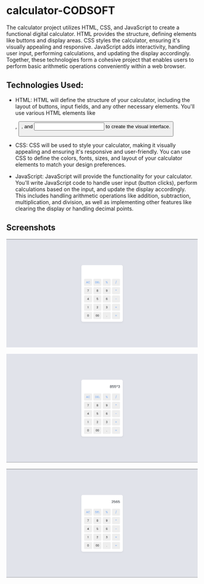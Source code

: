 
# calculator-CODSOFT

The calculator project utilizes HTML, CSS, and JavaScript to create a functional digital calculator. HTML provides the structure, defining elements like buttons and display areas. CSS styles the calculator, ensuring it's visually appealing and responsive. JavaScript adds interactivity, handling user input, performing calculations, and updating the display accordingly. Together, these technologies form a cohesive project that enables users to perform basic arithmetic operations conveniently within a web browser.

## Technologies Used:

- HTML: HTML will define the structure of your calculator, including the layout of buttons, input fields, and any other necessary elements. You'll use various HTML elements like <div>, <button>, and <input> to create the visual interface.

- CSS: CSS will be used to style your calculator, making it visually appealing and ensuring it's responsive and user-friendly. You can use CSS to define the colors, fonts, sizes, and layout of your calculator elements to match your design preferences.

- JavaScript: JavaScript will provide the functionality for your calculator. You'll write JavaScript code to handle user input (button clicks), perform calculations based on the input, and update the display accordingly. This includes handling arithmetic operations like addition, subtraction, multiplication, and division, as well as implementing other features like clearing the display or handling decimal points.


## Screenshots

![Calculator](https://github.com/iamvishvpatel/codSoft/blob/main/Calculator/images/calculator.png?raw=true)

![calc-que](https://github.com/iamvishvpatel/codSoft/blob/main/Calculator/images/que.png?raw=true)

![calc-ans](https://github.com/iamvishvpatel/codSoft/blob/main/Calculator/images/ans.png?raw=true)

